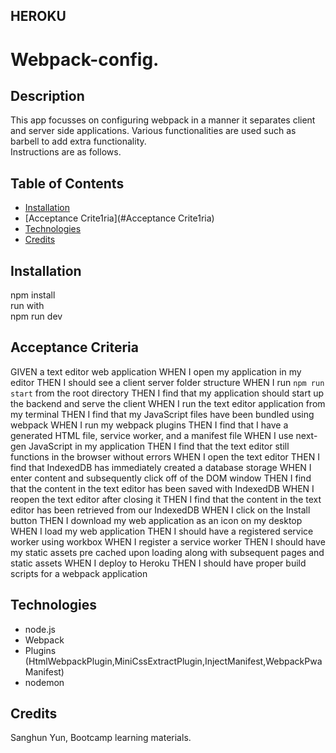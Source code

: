 ## HEROKU

# Webpack-config.

## Description

This app focusses on configuring webpack in a manner it separates client and server side applications.
Various functionalities are used such as barbell to add extra functionality.
<br />
Instructions are as follows.
<br />

## Table of Contents 
- [Installation](#installation)
- [Acceptance Crite1ria](#Acceptance Crite1ria)
- [Technologies](#technologies)
- [Credits](#credits)

## Installation

npm install
<br />
run with
<br />
npm run dev

## Acceptance Criteria

GIVEN a text editor web application
WHEN I open my application in my editor
THEN I should see a client server folder structure
WHEN I run `npm run start` from the root directory
THEN I find that my application should start up the backend and serve the client
WHEN I run the text editor application from my terminal
THEN I find that my JavaScript files have been bundled using webpack
WHEN I run my webpack plugins
THEN I find that I have a generated HTML file, service worker, and a manifest file
WHEN I use next-gen JavaScript in my application
THEN I find that the text editor still functions in the browser without errors
WHEN I open the text editor
THEN I find that IndexedDB has immediately created a database storage
WHEN I enter content and subsequently click off of the DOM window
THEN I find that the content in the text editor has been saved with IndexedDB
WHEN I reopen the text editor after closing it
THEN I find that the content in the text editor has been retrieved from our IndexedDB
WHEN I click on the Install button
THEN I download my web application as an icon on my desktop
WHEN I load my web application
THEN I should have a registered service worker using workbox
WHEN I register a service worker
THEN I should have my static assets pre cached upon loading along with subsequent pages and static assets
WHEN I deploy to Heroku
THEN I should have proper build scripts for a webpack application


## Technologies

- node.js
- Webpack
- Plugins
(HtmlWebpackPlugin,MiniCssExtractPlugin,InjectManifest,WebpackPwaManifest)
- nodemon


## Credits

Sanghun Yun,
Bootcamp learning materials.
